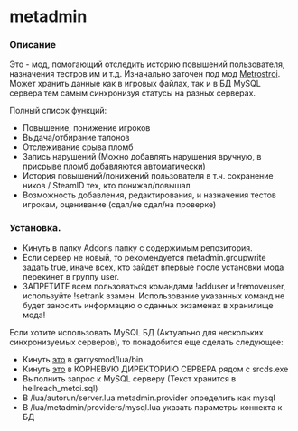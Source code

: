 # metadmin

### Описание
Это - мод, помогающий отследить историю повышений пользователя, назначения тестров им и т.д. Изначально заточен под мод [Metrostroi](https://github.com/glebqip/metrostroi_beta). Может хранить данные как в игровых файлах, так и в БД MySQL сервера тем самым синхронизуя статусы на разных серверах.

Полный список функций:
* Повышение, понижение игроков
* Выдача/отбирание талонов
* Отслеживание срыва пломб
* Запись нарушений (Можно добавлять нарушения вручную, в присрыве пломб добавляются автоматически)
* История повышений/понижений пользователя в т.ч. сохранение ников / SteamID тех, кто понижал/повышал
* Возможность добавления, редактирования, и назначения тестов игрокам, оценивание (сдал/не сдал/на проверке)

### Установка.

* Кинуть в папку Addons папку с содержимым репозитория.
* Если сервер не новый, то рекомендуется metadmin.groupwrite задать true, иначе всех, кто зайдет впервые после установки мода перекинет в группу user.
* ЗАПРЕТИТЕ всем пользоваться командами !adduser и !removeuser, используйте !setrank взамен. Использование указанных команд не будет заносить информацию о сданных экзаменах в хранилище мода!

Если хотите использовать MySQL БД (Актуально для нескольких синхронизуемых серверов), то понадобится еще сделать следующее:
* Кинуть [это](http://wiki.metrostroi.net/gmsv_mysqloo_win32.dll) в garrysmod/lua/bin
* Кинуть [это](http://puu.sh/1fhWu) в КОРНЕВУЮ ДИРЕКТОРИЮ СЕРВЕРА рядом с srcds.exe
* Выполнить запрос к MySQL серверу (Текст хранится в hellreach_metoi.sql)
* В /lua/autorun/server.lua metadmin.provider определить как mysql
* В /lua/metadmin/providers/mysql.lua указать параметры коннекта к БД
